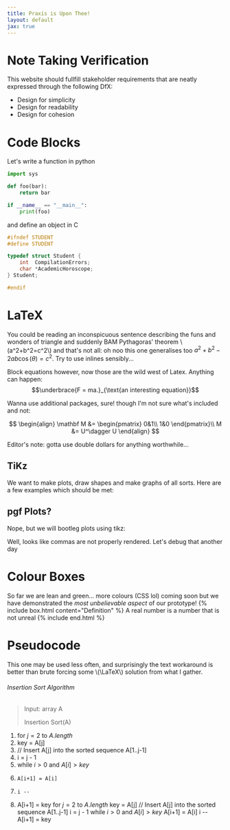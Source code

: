 ```yaml
---
title: Praxis is Upon Thee!
layout: default
jax: true
---
```

# Note Taking Verification

This website should fullfill stakeholder requirements that are neatly expressed through the following DfX:
- Design for simplicity
- Design for readability
- Design for cohesion

# Code Blocks
Let's write a function in python
```python
import sys

def foo(bar):
    return bar

if __name__ == "__main__":
    print(foo)
```

and define an object in C
```c
#ifndef STUDENT
#define STUDENT

typedef struct Student {
    int  CompilationErrors;
    char *AcademicHoroscope;
} Student;

#endif
```

# LaTeX 
You could be reading an inconspicuous sentence describing the funs and wonders of triangle and suddenly BAM Pythagoras' theorem \\(a^2+b^2=c^2\\) and that's not all: oh noo this one generalises too $a^2+b^2-2ab\cos(\theta)=c^2$. Try to use inlines sensibly...

Block equations however, now those are the wild west of Latex. Anything can happen: $$\underbrace{F = ma.}_{\text{an interesting equation}}$$

Wanna use additional packages, sure! though I'm not sure what's included and not:

$$
\begin{align}
\mathbf M &= \begin{pmatrix} 
0&1\\
1&0
\end{pmatrix}\\
M &= U^\dagger U
\end{align}
$$

Editor's note: gotta use double dollars for anything worthwhile...

## TiKz
We want to make plots, draw shapes and make graphs of all sorts. Here are a few examples which should be met:
<script type="text/tikz">
  \begin{tikzpicture}
    \draw (0,0) circle (1in);
  \end{tikzpicture}
</script>
<script type="text/tikz">
\begin{tikzpicture}
    % Draw a shaded circle
    \fill[blue!30] (2,2) circle (1.5);
    % Draw a curvy blob
    \fill[red!50] plot [smooth cycle, tension=0.8] coordinates {(5,1) (6,2.5) (7,1.8) (6.5,0.5) (5.5,0.2)};
    % Add labels
    \node at (2,2) {Circle};
    \node at (6,1.5) {Blob};
\end{tikzpicture}
</script>
<center>
<script type="text/tikz">
\begin{tikzpicture}
    % Define the vertices
    \node (A) at (0,0) [circle, draw, fill=blue!30] {A};
    \node (B) at (2,2) [circle, draw, fill=blue!30] {B};
    \node (C) at (4,0) [circle, draw, fill=blue!30] {C};
    \node (D) at (3,-2) [circle, draw, fill=blue!30] {D};
    \node (E) at (1,-2) [circle, draw, fill=blue!30] {E};
    % Draw the directed edges
    \draw[-{latex}, thick] (A) -- (B);
    \draw[-{latex}, thick] (B) -- (C);
    \draw[-{latex}, thick] (C) -- (D);
    \draw[-{latex}, thick] (D) -- (E);
    \draw[-{latex}, thick] (E) -- (A);
    \draw[-{latex}, thick] (B) -- (D);
    \draw[-{latex}, thick] (C) -- (A);
\end{tikzpicture}
</script>
</center>

## pgf Plots?
Nope, but we will bootleg plots using tikz:

<script type="text/tikz">
\begin{tikzpicture}[scale=1.5]
    % Draw axes
    \draw[-{latex}] (-0.5,0) -- (5,0) node[right] {$x$};
    \draw[-{latex}] (0,-1.5) -- (0,1.5) node[above] {$f(x)$};
    % Draw function plot
    \draw[domain=0:4.5, smooth, variable=\x, blue, thick] plot (\x, {sin(\x r)});
    % Label for the function
    \node[blue, below right] at (4.5,1) {$f(x) = \sin(x)$};
    % Mark some points
    \filldraw[red] (1,{sin(1 r)}) circle (1.5pt) node[above right, black] {$(1, \sin(1))$};
    \filldraw[red] (2,{sin(2 r)}) circle (1.5pt) node[below right, black] {$(2, \sin(2))$};
    \filldraw[red] (3,{sin(3 r)}) circle (1.5pt) node[above left, black] {$(3, \sin(3))$};
\end{tikzpicture}
</script>
Well, looks like commas are not properly rendered. Let's debug that another day

# Colour Boxes

So far we are lean and green... more colours (CSS lol) coming soon but we have demonstrated the _most unbelievable aspect_ of our prototype!
{% include box.html content="Definition" %}
A real number is a number that is not unreal
{% include end.html %}

# Pseudocode
This one may be used less often, and surprisingly the text workaround is better than brute forcing some \\(\LaTeX\\) solution from what I gather.

###### Insertion Sort Algorithm
> Input: array A
>
> Insertion Sort(A)
 1. for $j=2$ to $A.length$
 2.   key = A[j]
 3.   // Insert A[j] into the sorted sequence A[1..j-1]
 4.   i = j - 1
 5.   while $i > 0$ and $A[i] > key$
 6.     A[i+1] = A[i]
 7.     i --
 8.   A[i+1] = key
 for $j=2$ to $A.length$
   key = A[j]
   // Insert A[j] into the sorted sequence A[1..j-1]
   i = j - 1
   while $i > 0$ and $A[i] > key$
     A[i+1] = A[i]
     i --
   A[i+1] = key
